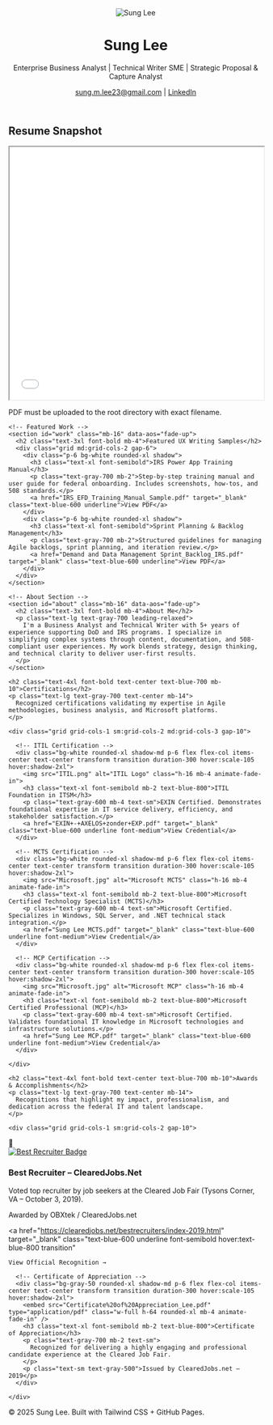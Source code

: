 <!DOCTYPE html>
<html lang="en">

<head>
  <meta charset="UTF-8" />
  <meta name="viewport" content="width=device-width, initial-scale=1.0" />
  <title>Sung Lee | Business Analyst & Technical Writer</title>
  <link href="https://cdn.jsdelivr.net/npm/tailwindcss@2.2.19/dist/tailwind.min.css" rel="stylesheet">
  <link href="https://fonts.googleapis.com/css2?family=Inter:wght@400;600;800&display=swap" rel="stylesheet">
  <link href="https://unpkg.com/aos@2.3.1/dist/aos.css" rel="stylesheet" />
  <style>
    body {
      font-family: 'Inter', sans-serif;
    }
  </style>
</head>

<body class="bg-gray-50 text-gray-900">
  <header class="text-center py-10 bg-white shadow">
    <img src="Profile1.jpg" alt="Sung Lee" class="rounded-full w-40 h-40 mx-auto shadow-xl mb-4" />
    <h1 class="text-4xl font-extrabold">Sung Lee</h1>
    <p class="text-lg text-gray-600">Enterprise Business Analyst | Technical Writer SME | Strategic Proposal & Capture Analyst</p>
    <div class="mt-4">
      <a href="mailto:sung.m.lee23@gmail.com" class="text-blue-600 underline">sung.m.lee23@gmail.com</a> |
      <a href="https://www.linkedin.com/in/sungmlee" target="_blank" class="text-blue-600 underline">LinkedIn</a>
    </div>
  </header>

  <main class="max-w-5xl mx-auto px-4 py-12">
    <!-- Resume Snapshot -->
    <section id="resume" class="mb-16" data-aos="fade-up">
      <h2 class="text-3xl font-bold mb-4">Resume Snapshot</h2>
      <iframe src="Sung_Lee_Resume_5_Tech_Writer_New_2025.pdf" width="100%" height="500px" class="rounded-xl border shadow"></iframe>
      <p class="mt-2 text-sm text-gray-500">PDF must be uploaded to the root directory with exact filename.</p>
    </section>

    <!-- Featured Work -->
    <section id="work" class="mb-16" data-aos="fade-up">
      <h2 class="text-3xl font-bold mb-4">Featured UX Writing Samples</h2>
      <div class="grid md:grid-cols-2 gap-6">
        <div class="p-6 bg-white rounded-xl shadow">
          <h3 class="text-xl font-semibold">IRS Power App Training Manual</h3>
          <p class="text-gray-700 mb-2">Step-by-step training manual and user guide for federal onboarding. Includes screenshots, how-tos, and 508 standards.</p>
          <a href="IRS_EFD_Training_Manual_Sample.pdf" target="_blank" class="text-blue-600 underline">View PDF</a>
        </div>
        <div class="p-6 bg-white rounded-xl shadow">
          <h3 class="text-xl font-semibold">Sprint Planning & Backlog Management</h3>
          <p class="text-gray-700 mb-2">Structured guidelines for managing Agile backlogs, sprint planning, and iteration review.</p>
          <a href="Demand and Data Management Sprint_Backlog_IRS.pdf" target="_blank" class="text-blue-600 underline">View PDF</a>
        </div>
      </div>
    </section>

    <!-- About Section -->
    <section id="about" class="mb-16" data-aos="fade-up">
      <h2 class="text-3xl font-bold mb-4">About Me</h2>
      <p class="text-lg text-gray-700 leading-relaxed">
        I'm a Business Analyst and Technical Writer with 5+ years of experience supporting DoD and IRS programs. I specialize in simplifying complex systems through content, documentation, and 508-compliant user experiences. My work blends strategy, design thinking, and technical clarity to deliver user-first results.
      </p>
    </section>
  </main>

<!-- Certifications Section -->
<section id="certifications" class="py-20 bg-gray-100">
  <div class="max-w-6xl mx-auto px-6">

    <h2 class="text-4xl font-bold text-center text-blue-700 mb-10">Certifications</h2>
    <p class="text-lg text-gray-700 text-center mb-14">
      Recognized certifications validating my expertise in Agile methodologies, business analysis, and Microsoft platforms.
    </p>

    <div class="grid grid-cols-1 sm:grid-cols-2 md:grid-cols-3 gap-10">
      
      <!-- ITIL Certification -->
      <div class="bg-white rounded-xl shadow-md p-6 flex flex-col items-center text-center transform transition duration-300 hover:scale-105 hover:shadow-2xl">
        <img src="ITIL.png" alt="ITIL Logo" class="h-16 mb-4 animate-fade-in">
        <h3 class="text-xl font-semibold mb-2 text-blue-800">ITIL Foundation in ITSM</h3>
        <p class="text-gray-600 mb-4 text-sm">EXIN Certified. Demonstrates foundational expertise in IT service delivery, efficiency, and stakeholder satisfaction.</p>
        <a href="EXIN+-+AXELOS+zonder+EXP.pdf" target="_blank" class="text-blue-600 underline font-medium">View Credential</a>
      </div>

      <!-- MCTS Certification -->
      <div class="bg-white rounded-xl shadow-md p-6 flex flex-col items-center text-center transform transition duration-300 hover:scale-105 hover:shadow-2xl">
        <img src="Microsoft.jpg" alt="Microsoft MCTS" class="h-16 mb-4 animate-fade-in">
        <h3 class="text-xl font-semibold mb-2 text-blue-800">Microsoft Certified Technology Specialist (MCTS)</h3>
        <p class="text-gray-600 mb-4 text-sm">Microsoft Certified. Specializes in Windows, SQL Server, and .NET technical stack integration.</p>
        <a href="Sung Lee MCTS.pdf" target="_blank" class="text-blue-600 underline font-medium">View Credential</a>
      </div>

      <!-- MCP Certification -->
      <div class="bg-white rounded-xl shadow-md p-6 flex flex-col items-center text-center transform transition duration-300 hover:scale-105 hover:shadow-2xl">
        <img src="Microsoft.jpg" alt="Microsoft MCP" class="h-16 mb-4 animate-fade-in">
        <h3 class="text-xl font-semibold mb-2 text-blue-800">Microsoft Certified Professional (MCP)</h3>
        <p class="text-gray-600 mb-4 text-sm">Microsoft Certified. Validates foundational IT knowledge in Microsoft technologies and infrastructure solutions.</p>
        <a href="Sung Lee MCP.pdf" target="_blank" class="text-blue-600 underline font-medium">View Credential</a>
      </div>

    </div>
  </div>
</section>


<!-- Awards & Accomplishments Section -->
<section id="awards" class="py-20 bg-white">
  <div class="max-w-6xl mx-auto px-6">

    <h2 class="text-4xl font-bold text-center text-blue-700 mb-10">Awards & Accomplishments</h2>
    <p class="text-lg text-gray-700 text-center mb-14">
      Recognitions that highlight my impact, professionalism, and dedication across the federal IT and talent landscape.
    </p>

    <div class="grid grid-cols-1 sm:grid-cols-2 gap-10">
      
<!-- Best Recruiter Award with Floating Emoji -->
<div class="relative bg-white rounded-2xl shadow-lg p-8 flex flex-col items-center text-center transform transition duration-300 hover:scale-105 hover:shadow-2xl border border-blue-100">

  <!-- Floating Emoji -->
  <div class="absolute -top-6 right-6 text-3xl animate-bounce drop-shadow-md">🏅</div>

  <!-- Badge Image -->
  <a href="https://clearedjobs.net/bestrecruiters/index-2019.html" target="_blank" class="group">
    <div class="overflow-hidden rounded-full border-4 border-blue-300 shadow-xl transition-all duration-300 group-hover:shadow-blue-300">
      <img 
        src="Best%20Recruiter%20Badge%2010-3-2019.png" 
        alt="Best Recruiter Badge" 
        class="h-48 w-48 object-contain transform transition-transform duration-300 group-hover:scale-105"
      >
    </div>
  </a>

  <!-- Award Text -->
  <h3 class="text-2xl font-extrabold mt-6 mb-2 text-blue-800">Best Recruiter – ClearedJobs.Net</h3>
  <p class="text-base text-gray-700 mb-2">
    Voted top recruiter by job seekers at the Cleared Job Fair (Tysons Corner, VA – October 3, 2019).
  </p>
  <p class="text-sm text-gray-500 mb-3">Awarded by OBXtek / ClearedJobs.net</p>

  <!-- Link -->
  <a 
    href="https://clearedjobs.net/bestrecruiters/index-2019.html" 
    target="_blank" 
    class="text-blue-600 underline font-semibold hover:text-blue-800 transition"
  >
    View Official Recognition →
  </a>
</div>


      <!-- Certificate of Appreciation -->
      <div class="bg-gray-50 rounded-xl shadow-md p-6 flex flex-col items-center text-center transform transition duration-300 hover:scale-105 hover:shadow-2xl">
        <embed src="Certificate%20of%20Appreciation_Lee.pdf" type="application/pdf" class="w-full h-64 rounded-xl mb-4 animate-fade-in" />
        <h3 class="text-xl font-semibold mb-2 text-blue-800">Certificate of Appreciation</h3>
        <p class="text-gray-700 mb-2 text-sm">
          Recognized for delivering a highly engaging and professional candidate experience at the Cleared Job Fair.
        </p>
        <p class="text-sm text-gray-500">Issued by ClearedJobs.net – 2019</p>
      </div>

    </div>
  </div>
</section>


  
  
  <footer class="text-center py-6 text-sm text-gray-500">
    © 2025 Sung Lee. Built with Tailwind CSS + GitHub Pages.
  </footer>

  <script src="https://unpkg.com/aos@2.3.1/dist/aos.js"></script>
  <script>AOS.init();</script>
</body>
</html>
